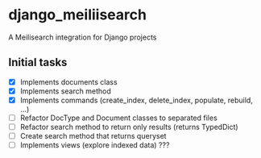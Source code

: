 # django_meiliisearch

A Meilisearch integration for Django projects

## Initial tasks

- [x] Implements documents class
- [x] Implements search method
- [x] Implements commands (create_index, delete_index, populate, rebuild, ...)
- [ ] Refactor DocType and Document classes to separated files
- [ ] Refactor search method to return only results (returns TypedDict)
- [ ] Create search method that returns queryset
- [ ] Implements views (explore indexed data) ???
